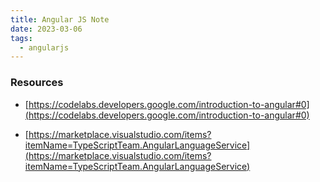 ```yaml
---
title: Angular JS Note
date: 2023-03-06
tags:
  - angularjs
---
```


### Resources

- [https://codelabs.developers.google.com/introduction-to-angular#0](https://codelabs.developers.google.com/introduction-to-angular#0)

- [https://marketplace.visualstudio.com/items?itemName=TypeScriptTeam.AngularLanguageService](https://marketplace.visualstudio.com/items?itemName=TypeScriptTeam.AngularLanguageService)

